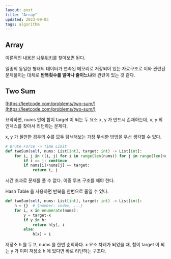 ```yaml
---
layout: post
title: "Array"
updated: 2023-09-05
tags: algorithm
---
```


## Array

이론적인 내용은 [나무위키](https://namu.wiki/w/%EB%B0%B0%EC%97%B4)를 찾아보면 된다.

일종의 동일한 형태의 데이터가 연속된 메모리로 저장되어 있는 자료구조로 이와 관련된 문제풀이는 대체로 **반복횟수를 얼마나 줄이느냐**와 관련이 있는 것 같다.

## Two Sum

[https://leetcode.com/problems/two-sum/](https://leetcode.com/problems/two-sum/)

요약하면, nums 안에 합이 target 이 되는 두 요소 x, y 가 반드시 존재하는데, x, y 의 인덱스를 찾아서 리턴하는 문제다.

x, y 가 될만한 경우의 수를 모두 탐색해보는 가장 무식한 방법을 우선 생각할 수 있다.

```py
# Brute Force -> Time Limit
def twoSum(self, nums: List[int], target: int) -> List[int]:
    for i, j in ((i, j) for i in range(len(nums)) for j in range(len(nums))):
        if i == j: continue
        if nums[i]+nums[j] == target:
            return i, j
```

시간 초과로 문제를 풀 수 없다. 이중 루프 구조를 깨야 한다.

Hash Table 을 사용하면 반복을 한번으로 줄일 수 있다.

```py
def twoSum(self, nums: List[int], target: int) -> List[int]:
    h = {}  # {number: index, ...}
    for i, x in enumerate(nums):
        y = target-x
        if y in h:
            return h[y], i
        else:
            h[x] = i
```

저장소 h 를 두고, nums 를 한번 순회하다. x 요소 차례가 되었을 때, 합이 target 이 되는 y 가 이미 저장소 h 에 있다면 바로 리턴하는 구조다.
